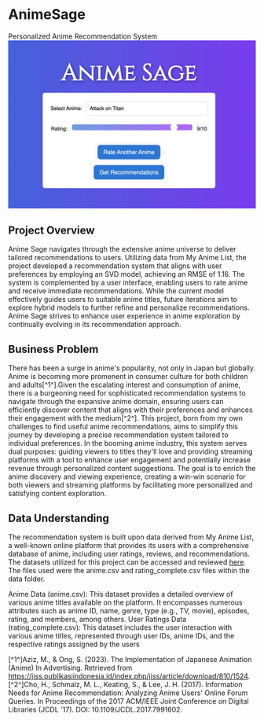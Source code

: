 # AnimeSage
Personalized Anime Recommendation System
![Photo of recommender app](photos/AnimeSage.jpg)
## Project Overview
Anime Sage navigates through the extensive anime universe to deliver tailored recommendations to users. Utilizing data from My Anime List, the project developed a recommendation system that aligns with user preferences by employing an SVD model, achieving an RMSE of 1.16. The system is complemented by a user interface, enabling users to rate anime and receive immediate recommendations. While the current model effectively guides users to suitable anime titles, future iterations aim to explore hybrid models to further refine and personalize recommendations. Anime Sage strives to enhance user experience in anime exploration by continually evolving in its recommendation approach.
## Business Problem
There has been a surge in anime's popularity, not only in Japan but globally. Anime is becoming more promenent in consumer culture for both children and adults[^1^].Given the escalating interest and consumption of anime, there is a burgeoning need for sophisticated recommendation systems to navigate through the expansive anime domain, ensuring users can efficiently discover content that aligns with their preferences and enhances their engagement with the medium[^2^].
This project, born from my own challenges to find useful anime recommendations, aims to simplify this journey by developing a precise recommendation system tailored to individual preferences. In the booming anime industry, this system serves dual purposes: guiding viewers to titles they'll love and providing streaming platforms with a tool to enhance user engagement and potentially increase revenue through personalized content suggestions. The goal is to enrich the anime discovery and viewing experience, creating a win-win scenario for both viewers and streaming platforms by facilitating more personalized and satisfying content exploration.
## Data Understanding
The recommendation system is built upon data derived from My Anime List, a well-known online platform that provides its users with a comprehensive database of anime, including user ratings, reviews, and recommendations. The datasets utilized for this project can be accessed and reviewed [here](https://github.com/Hernan4444/MyAnimeList-Database). The files used were the anime.csv and rating_complete.csv files within the data folder.

Anime Data (anime.csv): This dataset provides a detailed overview of various anime titles available on the platform. It encompasses numerous attributes such as anime ID, name, genre, type (e.g., TV, movie), episodes, rating, and members, among others.
User Ratings Data (rating_complete.csv): This dataset includes the user interaction with various anime titles, represented through user IDs, anime IDs, and the respective ratings assigned by the users

[^1^]Aziz, M., & Ong, S. (2023). The Implementation of Japanese Animation (Anime) In Advertising. Retrieved from https://jiss.publikasiindonesia.id/index.php/jiss/article/download/810/1524.
[^2^]Cho, H., Schmalz, M. L., Keating, S., & Lee, J. H. (2017). Information Needs for Anime Recommendation: Analyzing Anime Users' Online Forum Queries. In Proceedings of the 2017 ACM/IEEE Joint Conference on Digital Libraries (JCDL '17). DOI: 10.1109/JCDL.2017.7991602.
